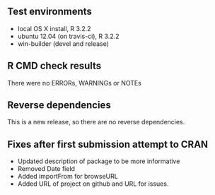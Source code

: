 ## Test environments
* local OS X install, R 3.2.2
* ubuntu 12.04 (on travis-ci), R 3.2.2
* win-builder (devel and release)

## R CMD check results

There were no ERRORs, WARNINGs or NOTEs

## Reverse dependencies

This is a new release, so there are no reverse dependencies.

## Fixes after first submission attempt to CRAN

* Updated description of package to be more informative
* Removed Date field
* Added importFrom for browseURL
* Added URL of project on github and URL for issues.
